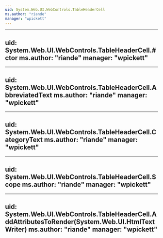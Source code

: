 ```yaml
---
uid: System.Web.UI.WebControls.TableHeaderCell
ms.author: "riande"
manager: "wpickett"
---
```


---
uid: System.Web.UI.WebControls.TableHeaderCell.#ctor
ms.author: "riande"
manager: "wpickett"
---

---
uid: System.Web.UI.WebControls.TableHeaderCell.AbbreviatedText
ms.author: "riande"
manager: "wpickett"
---

---
uid: System.Web.UI.WebControls.TableHeaderCell.CategoryText
ms.author: "riande"
manager: "wpickett"
---

---
uid: System.Web.UI.WebControls.TableHeaderCell.Scope
ms.author: "riande"
manager: "wpickett"
---

---
uid: System.Web.UI.WebControls.TableHeaderCell.AddAttributesToRender(System.Web.UI.HtmlTextWriter)
ms.author: "riande"
manager: "wpickett"
---
